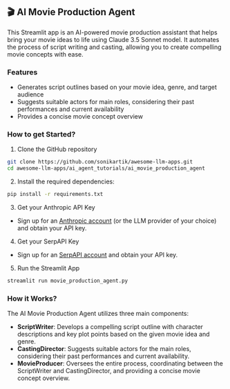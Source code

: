 ## 🎬 AI Movie Production Agent
This Streamlit app is an AI-powered movie production assistant that helps bring your movie ideas to life using Claude 3.5 Sonnet model. It automates the process of script writing and casting, allowing you to create compelling movie concepts with ease.

### Features
- Generates script outlines based on your movie idea, genre, and target audience
- Suggests suitable actors for main roles, considering their past performances and current availability
- Provides a concise movie concept overview

### How to get Started?

1. Clone the GitHub repository

```bash
git clone https://github.com/sonikartik/awesome-llm-apps.git
cd awesome-llm-apps/ai_agent_tutorials/ai_movie_production_agent
```
2. Install the required dependencies:

```bash
pip install -r requirements.txt
```
3. Get your Anthropic API Key

- Sign up for an [Anthropic account](https://console.anthropic.com) (or the LLM provider of your choice) and obtain your API key.

4. Get your SerpAPI Key

- Sign up for an [SerpAPI account](https://serpapi.com/) and obtain your API key.

5. Run the Streamlit App
```bash
streamlit run movie_production_agent.py
```

### How it Works?

The AI Movie Production Agent utilizes three main components:
- **ScriptWriter**: Develops a compelling script outline with character descriptions and key plot points based on the given movie idea and genre.
- **CastingDirector**: Suggests suitable actors for the main roles, considering their past performances and current availability.
- **MovieProducer**: Oversees the entire process, coordinating between the ScriptWriter and CastingDirector, and providing a concise movie concept overview.